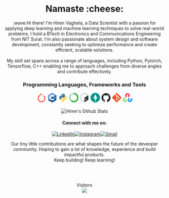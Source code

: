 <h1 align="center">Namaste :cheese:</h1>

 <p align="center">
    :wave:Hi there! I'm Hiren Vaghela, a Data Scientist with a passion for applying deep learning and machine learning techniques to solve real-world problems. I hold a BTech in Electronics and Communications Engineering from NIT Surat. I'm also passionate about system design and software development, constantly seeking to optimize performance and create efficient, scalable solutions. <br><br>
  My skill set spans across a range of languages, including Python, Pytorch, Tensorflow, C++ enabling me to approach challenges from diverse angles and contribute effectively.
 </p>
 
 
 
<h3 align="center">Programming Languages, Frameworks and Tools</h3>
<p align="center">
 <img src = 'https://github.com/devicons/devicon/blob/master/icons/pytorch/pytorch-original.svg' width='30'/>
 <img src = 'https://raw.githubusercontent.com/devicons/devicon/master/icons/cplusplus/cplusplus-original.svg' width='30'/>
 <img src = 'https://raw.githubusercontent.com/devicons/devicon/master/icons/python/python-original.svg' width='30'/>
 <img src = 'https://github.com/devicons/devicon/blob/master/icons/anaconda/anaconda-original.svg' width='30'/> 
 <img src = 'https://github.com/devicons/devicon/blob/master/icons/bash/bash-original.svg' width='30'/> 
 <img src = 'https://github.com/devicons/devicon/blob/master/icons/fastapi/fastapi-original.svg' width='30'/> 
 <img src = 'https://github.com/devicons/devicon/blob/master/icons/github/github-original.svg' width='30'/> 
 <img src = 'https://github.com/devicons/devicon/blob/master/icons/git/git-original.svg' width='30'/> 
 <img src = 'https://github.com/devicons/devicon/blob/master/icons/opencv/opencv-original.svg' width='30'/> 
</p>


 
 <p align="center">
    <img align="center" src="https://github-readme-stats.vercel.app/api?username=hiren-2911&bg_color=70,0f0c29,302b63,24243e&title_color=fff&text_color=fff" alt="Hiren's Github Stats">
 </p>
 
 
 <h4 align="center">Connect with me on:</h4>
 
 <p align="center"> 
   <a href="https://www.linkedin.com/in/hirenvaghela/"><img src="https://img.icons8.com/color/48/000000/linkedin.png" alt="LinkedIn"></a><a href="https://www.instagram.com/wtfhiren/"><img src="https://img.icons8.com/color/48/000000/instagram.png" alt="Instagram"></a><a href="mailto:hvaghela429@gmail.com"><img src="https://img.icons8.com/fluent/48/000000/gmail.png" alt="Gmail"></a>
 </p>
 
 <p align="center"> 
  Our tiny little contributions are what shapes the future of the deveoper community. Hoping to gain a lot of knowledge, experience and build impactful products.<br> Keep building! Keep learning! 
</p>

<br>
<br>
 <p align="center"> 
  Visitors<br>
  <img src="https://profile-counter.glitch.me/hiren-2911/count.svg" />
</p>
